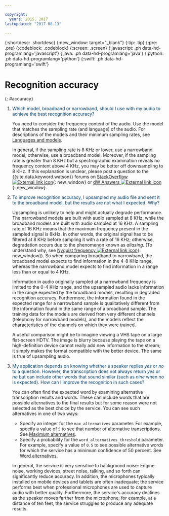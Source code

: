```yaml
---

copyright:
  years: 2015, 2017
lastupdated: "2017-08-13"

---
```


{:shortdesc: .shortdesc}
{:new_window: target="_blank"}
{:tip: .tip}
{:pre: .pre}
{:codeblock: .codeblock}
{:screen: .screen}
{:javascript: .ph data-hd-programlang='javascript'}
{:java: .ph data-hd-programlang='java'}
{:python: .ph data-hd-programlang='python'}
{:swift: .ph data-hd-programlang='swift'}

# Recognition accuracy
{: #accuracy}

1.  <span style="color:#003F69">Which model, broadband or narrowband, should I use with my audio to achieve the best recognition accuracy?</span>

    You need to consider the frequency content of the audio. Use the model that matches the sampling rate (and language) of the audio. For descriptions of the models and their minimum sampling rates, see [Languages and models](/docs/services/speech-to-text/input.html#models).

    In general, if the sampling rate is 8 KHz or lower, use a narrowband model; otherwise, use a broadband model. Moreover, if the sampling rate is greater than 8 KHz but a spectrographic examination reveals no frequency content above 4 KHz, you may be better off downsampling to 8 KHz. If this explanation is unclear, please post a question to the {{site.data.keyword.watson}} forums on [StackOverflow ![External link icon](../../icons/launch-glyph.svg "External link icon")](http://stackoverflow.com/questions/tagged/ibm-watson-cognitive){: new_window} or [dW Answers ![External link icon](../../icons/launch-glyph.svg "External link icon")](https://developer.ibm.com/answers/topics/speech-to-text/){: new_window}.

1.  <span style="color:#003F69">To improve recognition accuracy, I upsampled my audio file and sent it to the broadband model, but the results are not what I expected. Why?</span>

    Upsampling is unlikely to help and might actually degrade performance. The narrowband models are built with audio sampled at 8 KHz, while the broadband models are built with audio sampled at 16 KHz. A sampling rate of 16 KHz means that the maximum frequency present in the sampled signal is 8kHz. In other words, the original signal has to be filtered at 8 KHz before sampling it with a rate of 16 KHz; otherwise, degradation occurs due to the phenomenon known as *aliasing*. (To understand why, see [Nyquist frequency ![External link icon](../../icons/launch-glyph.svg "External link icon")](https://en.wikipedia.org/wiki/Nyquist_frequency){: new_window}). So when comparing broadband to narrowband, the broadband model expects to find information in the 4-8 KHz range, whereas the narrowband model expects to find information in a range less than or equal to 4 KHz.

    Information in audio originally sampled at a narrowband frequency is limited to the 0-4 KHz range, and the upsampled audio lacks information in the range expected by the broadband models, resulting in degraded recognition accuracy. Furthermore, the information found in the expected range for a narrowband sample is qualitatively different from the information found in the same range of a broadband sample. The training data for the models are derived from very different channels (telephony for narrowband models), and the models reflect the characteristics of the channels on which they were trained.

    A useful comparison might be to imagine viewing a VHS tape on a large flat-screen HDTV. The image is blurry because playing the tape on a high-definition device cannot really add new information to the stream; it simply makes the format compatible with the better device. The same is true of upsampling audio.

1.  <span style="color:#003F69">My application depends on knowing whether a speaker replies *yes* or *no* to a question. However, the transcription does not always return *yes* or *no* but can include other words that sound similar (such as *nine* when *no* is expected). How can I improve the recognition in such cases?</span>

    You can often find the expected word by examining alternative transcription results and words. These can include words that are possible alternatives to the final results but for some reason were not selected as the best choice by the service. You can see such alternatives in one of two ways:
    -   Specify an integer for the `max_alternatives` parameter. For example, specify a value of `5` to see that number of alternative transcriptions. See [Maximum alternatives](/docs/services/speech-to-text/output.html#max_alternatives).
    -   Specify a probability for the `word_alternatives_threshold` parameter. For example, specify a value of `0.5` to see possible alternative words for which the service has a minimum confidence of 50 percent. See [Word alternatives](/docs/services/speech-to-text/output.html#word_alternatives).

    In general, the service is very sensitive to background noise: Engine noise, working devices, street noise, talking, and so forth can significantly reduce accuracy. In addition, the microphones typically installed on mobile devices and tablets are often inadequate; the service performs best when professional microphones are used to capture audio with better quality. Furthermore, the service's accuracy declines as the speaker moves farther from the microphone; for example, at a distance of ten feet, the service struggles to produce any adequate results.
